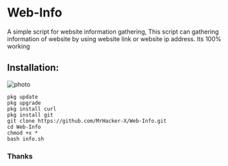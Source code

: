 
# Web-Info
A simple script for website information gathering, This script can gathering information of website by using website link or website ip address. Its 100% working
## Installation:

![photo](https://c.top4top.io/p_1772oi32o0.png)

```
pkg update
pkg upgrade
pkg install curl
pkg install git
git clone https://github.com/MrHacker-X/Web-Info.git
cd Web-Info
chmod +x *
bash info.sh
```

### Thanks
